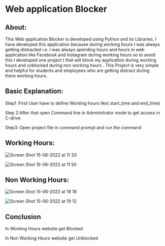 

# Web application Blocker




## About:

This Web application Blocker is developed using Python and its Libraries. I have developed this application because during working hours I was always getting            distracted i.e. I was always spending hours and hours in web application like  Facebook and Instagram during working hours so to avoid this I developed one project t    that will block my application during working hours and unblocked during non working hours . This Project is very simple and helpful for students and employees who      are getting distract during there working hours.
## Basic Explanation:

Step1 :First User have to define Working hours like( start_time and end_time)

   Step 2:After that open Command line in Administrator mode to get access in C-drive

   Step3: Open project file in command prompt and run the command 
## Working Hours:

![Screen Shot 15-06-2022 at 11 33](https://user-images.githubusercontent.com/87922695/173754011-bcb6aff6-4d87-4df4-a6c3-bb90cc65b86b.png)

![Screen Shot 15-06-2022 at 11 50](https://user-images.githubusercontent.com/87922695/173756655-c0b6e78b-30ef-4c82-8b9d-925d4ca42af8.png)


## Non Working Hours:

![Screen Shot 15-06-2022 at 19 18](https://user-images.githubusercontent.com/87922695/173843500-11cc8692-fcbf-41b9-94c4-e01022e3fc0b.png)

![Screen Shot 15-06-2022 at 19 12](https://user-images.githubusercontent.com/87922695/173842601-c5cf2b00-0983-45b0-adef-6d78b0b51bf0.png)
## Conclusion

In Working Hours website get Blocked

In Non Working Hours website get Unblocked
